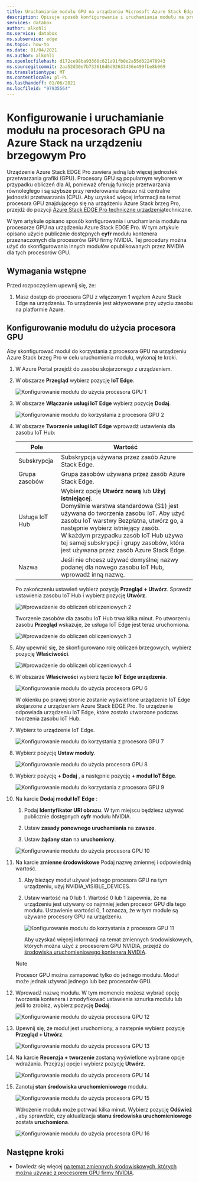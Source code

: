 ```yaml
---
title: Uruchamianie modułu GPU na urządzeniu Microsoft Azure Stack Edge z procesorem GPU Pro | Microsoft Docs
description: Opisuje sposób konfigurowania i uruchamiania modułu na procesorach GPU na urządzeniu z systemem Azure Stack brzeg Pro za pośrednictwem Azure Portal.
services: databox
author: alkohli
ms.service: databox
ms.subservice: edge
ms.topic: how-to
ms.date: 01/04/2021
ms.author: alkohli
ms.openlocfilehash: d172ce98ba93360c621a91fb0e2a55d022470943
ms.sourcegitcommit: 2aa52d30e7b733616d6d92633436e499fbe8b069
ms.translationtype: MT
ms.contentlocale: pl-PL
ms.lasthandoff: 01/06/2021
ms.locfileid: "97935564"
---
```

# <a name="configure-and-run-a-module-on-gpu-on-azure-stack-edge-pro-device"></a>Konfigurowanie i uruchamianie modułu na procesorach GPU na Azure Stack na urządzeniu brzegowym Pro

Urządzenie Azure Stack EDGE Pro zawiera jedną lub więcej jednostek przetwarzania grafiki (GPU). Procesory GPU są popularnym wyborem w przypadku obliczeń dla AI, ponieważ oferują funkcje przetwarzania równoległego i są szybsze przy renderowaniu obrazu niż centralne jednostki przetwarzania (CPU). Aby uzyskać więcej informacji na temat procesora GPU znajdującego się na urządzeniu Azure Stack brzeg Pro, przejdź do pozycji [Azure Stack EDGE Pro techniczne urządzenia](azure-stack-edge-gpu-technical-specifications-compliance.md)techniczne.

W tym artykule opisano sposób konfigurowania i uruchamiania modułu na procesorze GPU na urządzeniu Azure Stack EDGE Pro. W tym artykule opisano użycie publicznie dostępnych **cyfr** modułu kontenera przeznaczonych dla procesorów GPU firmy NVIDIA. Tej procedury można użyć do skonfigurowania innych modułów opublikowanych przez NVIDIA dla tych procesorów GPU.


## <a name="prerequisites"></a>Wymagania wstępne

Przed rozpoczęciem upewnij się, że:

1. Masz dostęp do procesora GPU z włączonym 1 węzłem Azure Stack Edge na urządzeniu. To urządzenie jest aktywowane przy użyciu zasobu na platformie Azure.  

## <a name="configure-module-to-use-gpu"></a>Konfigurowanie modułu do użycia procesora GPU

Aby skonfigurować moduł do korzystania z procesora GPU na urządzeniu Azure Stack brzeg Pro w celu uruchomienia modułu,<!--Can it be simplified? "To configure a module to be run by the GPU on your Azure Stack Edge Pro device,"?--> wykonaj te kroki.

1. W Azure Portal przejdź do zasobu skojarzonego z urządzeniem.

2. W obszarze **Przegląd** wybierz pozycję **IoT Edge**.

    ![Konfigurowanie modułu do użycia procesora GPU 1](media/azure-stack-edge-j-series-configure-gpu-modules/configure-compute-1.png)

3. W obszarze **Włączanie usługi IoT Edge** wybierz pozycję **Dodaj**.

   ![Konfigurowanie modułu do korzystania z procesora GPU 2](media/azure-stack-edge-j-series-configure-gpu-modules/configure-compute-2.png)

4. W obszarze **Tworzenie usługi IoT Edge** wprowadź ustawienia dla zasobu IoT Hub:

   |Pole   |Wartość    |
   |--------|---------|
   |Subskrypcja      | Subskrypcja używana przez zasób Azure Stack Edge. |
   |Grupa zasobów    | Grupa zasobów używana przez zasób Azure Stack Edge. |
   |Usługa IoT Hub           | Wybierz opcję **Utwórz nową** lub **Użyj istniejącej**. <br> Domyślnie warstwa standardowa (S1) jest używana do tworzenia zasobu IoT. Aby użyć zasobu IoT warstwy Bezpłatna, utwórz go, a następnie wybierz istniejący zasób. <br> W każdym przypadku zasób IoT Hub używa tej samej subskrypcji i grupy zasobów, która jest używana przez zasób Azure Stack Edge.     |
   |Nazwa              | Jeśli nie chcesz używać domyślnej nazwy podanej dla nowego zasobu IoT Hub, wprowadź inną nazwę. |

   Po zakończeniu ustawień wybierz pozycję **Przegląd + Utwórz**. Sprawdź ustawienia zasobu IoT Hub i wybierz pozycję **Utwórz**.

   ![Wprowadzenie do obliczeń obliczeniowych 2](./media/azure-stack-edge-j-series-deploy-configure-compute/configure-compute-3.png)

   Tworzenie zasobów dla zasobu IoT Hub trwa kilka minut. Po utworzeniu zasobu **Przegląd** wskazuje, że usługa IoT Edge jest teraz uruchomiona.

   ![Wprowadzenie do obliczeń obliczeniowych 3](./media/azure-stack-edge-j-series-deploy-configure-compute/configure-compute-4.png)

5. Aby upewnić się, że skonfigurowano rolę obliczeń brzegowych, wybierz pozycję **Właściwości**.

   ![Wprowadzenie do obliczeń obliczeniowych 4](./media/azure-stack-edge-j-series-deploy-configure-compute/configure-compute-5.png)

6. W obszarze **Właściwości** wybierz łącze **IoT Edge urządzenia**.

   ![Konfigurowanie modułu do użycia procesora GPU 6](media/azure-stack-edge-j-series-configure-gpu-modules/configure-gpu-2.png)

   W okienku po prawej stronie zostanie wyświetlone urządzenie IoT Edge skojarzone z urządzeniem Azure Stack EDGE Pro. To urządzenie odpowiada urządzeniu IoT Edge, które zostało utworzone podczas tworzenia zasobu IoT Hub.
 
7. Wybierz to urządzenie IoT Edge.

   ![Konfigurowanie modułu do korzystania z procesora GPU 7](media/azure-stack-edge-j-series-configure-gpu-modules/configure-gpu-3.png)

8. Wybierz pozycję **Ustaw moduły**.

   ![Konfigurowanie modułu do użycia procesora GPU 8](media/azure-stack-edge-j-series-configure-gpu-modules/configure-gpu-4.png)

9. Wybierz pozycję **+ Dodaj** , a następnie pozycję **+ moduł IoT Edge**. 

    ![Konfigurowanie modułu do korzystania z procesora GPU 9](media/azure-stack-edge-j-series-configure-gpu-modules/configure-gpu-5.png)

10. Na karcie **Dodaj moduł IoT Edge** :

    1. Podaj **Identyfikator URI obrazu**. W tym miejscu będziesz używać publicznie dostępnych **cyfr** modułu NVIDIA. 
    
    2. Ustaw **zasady ponownego uruchamiania** na **zawsze**.
    
    3. Ustaw **żądany stan** na **uruchomiony**.
    
    ![Konfigurowanie modułu do użycia procesora GPU 10](media/azure-stack-edge-j-series-configure-gpu-modules/configure-gpu-6.png)

11. Na karcie **zmienne środowiskowe** Podaj nazwę zmiennej i odpowiednią wartość. 

    1. Aby bieżący moduł używał jednego procesora GPU na tym urządzeniu, użyj NVIDIA_VISIBLE_DEVICES. 

    2. Ustaw wartość na 0 lub 1. Wartość 0 lub 1 zapewnia, że na urządzeniu jest używany co najmniej jeden procesor GPU dla tego modułu. Ustawienie wartości 0, 1 oznacza, że w tym module są używane procesory GPU na urządzeniu.

       ![Konfigurowanie modułu do korzystania z procesora GPU 11](media/azure-stack-edge-j-series-configure-gpu-modules/configure-gpu-7.png)

       Aby uzyskać więcej informacji na temat zmiennych środowiskowych, których można użyć z procesorem GPU NVIDIA, przejdź do [środowiska uruchomieniowego kontenera NVIDIA](https://github.com/NVIDIA/nvidia-container-runtime#environment-variables-oci-spec).

    > [!NOTE]
    > Procesor GPU można zamapować tylko do jednego modułu. Moduł może jednak używać jednego lub bez procesorów GPU.

12. Wprowadź nazwę modułu. W tym momencie możesz wybrać opcję tworzenia kontenera i zmodyfikować ustawienia sznurka modułu lub jeśli to zrobisz, wybierz pozycję **Dodaj**. 

    ![Konfigurowanie modułu do użycia procesora GPU 12](media/azure-stack-edge-j-series-configure-gpu-modules/configure-gpu-8.png)

13. Upewnij się, że moduł jest uruchomiony, a następnie wybierz pozycję **Przegląd + Utwórz**.

    ![Konfigurowanie modułu do użycia procesora GPU 13](media/azure-stack-edge-j-series-configure-gpu-modules/configure-gpu-9.png)

14. Na karcie **Recenzja + tworzenie** zostaną wyświetlone wybrane opcje wdrażania. Przejrzyj opcje i wybierz pozycję **Utwórz**.
    
    ![Konfigurowanie modułu do użycia procesora GPU 14](media/azure-stack-edge-j-series-configure-gpu-modules/configure-gpu-10.png)

15. Zanotuj **stan środowiska uruchomieniowego** modułu.
    
    ![Konfigurowanie modułu do użycia procesora GPU 15](media/azure-stack-edge-j-series-configure-gpu-modules/configure-gpu-11.png)

    Wdrożenie modułu może potrwać kilka minut. Wybierz pozycję **Odśwież** , aby sprawdzić, czy aktualizacja **stanu środowiska uruchomieniowego** została **uruchomiona**.

    ![Konfigurowanie modułu do użycia procesora GPU 16](media/azure-stack-edge-j-series-configure-gpu-modules/configure-gpu-12.png)


## <a name="next-steps"></a>Następne kroki

- Dowiedz się więcej [na temat zmiennych środowiskowych, których można używać z procesorem GPU firmy NVIDIA](https://github.com/NVIDIA/nvidia-container-runtime#environment-variables-oci-spec).
